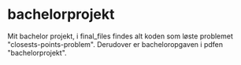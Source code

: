# bachelorprojekt

Mit bachelor projekt, i final_files findes alt koden som løste problemet "closests-points-problem".
Derudover er bacheloropgaven i pdfen "bachelorprojekt".

